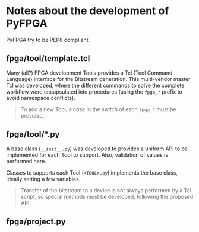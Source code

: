 # Notes about the development of PyFPGA

PyFPGA try to be PEP8 compliant.

## fpga/tool/template.tcl

Many (all?) FPGA development Tools provides a Tcl (Tool Command Language)
interface for the Bitstream generation.
This multi-vendor master Tcl was developed, where the different commands to
solve the complete workflow were encapsulated into procedures
(using the `fpga_*` prefix to avoid namespace conflicts).

> To add a new Tool, a *case* in the *switch* of each `fpga_*` must be
> provided.

## fpga/tool/*.py

A base class (`__init__.py`) was developed to provides a uniform API to be implemented for each Tool to support.
Also, validation of values is performed here.

Classes to supports each Tool (`<TOOL>.py`) implements the base class, ideally
setting a few variables.

> Transfer of the bitstream to a device is not always performed by a Tcl
> script, so special methods must be developed, following the proposed API.

## fpga/project.py
